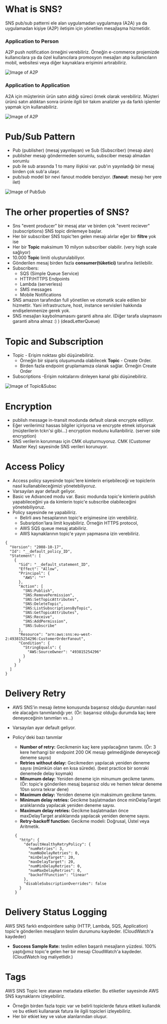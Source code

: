 # What is SNS?
SNS pub/sub patterni ele alan uygulamadan uygulamaya (A2A) ya da uygulamadan kişiye (A2P) iletişim için yönetilen mesajlaşma hizmetidir.

### Application to Person
A2P push notification örneğini verebiliriz. Örneğin e-commerce projemizde kullanıcılara ya da özel kullanıcılara promosyon mesajları atıp kullanıcıların mobil, websitesi veya diğer kaynaklara erişimini artırabiliriz.

![Image of A2P](https://github.com/mrtkmynsndev/SNSPOC/blob/main/images/sns_3.png)

### Application to Application
A2A için müşterinin ürün satın aldığı süreci örnek olarak verebiliriz. Müşteri ürünü satın aldıktan sonra ürünle ilgili bir takım analizler ya da farklı işlemler yapmak için kullanabiliriz. 

![Image of A2P](https://github.com/mrtkmynsndev/SNSPOC/blob/main/images/sns_a2a.png)

# Pub/Sub Pattern 
* Pub (publisher) (mesaj yayınlayan) ve Sub (Subscriber) (mesajı alan)
* publisher mesajı göndermeden sorumlu, subsciber mesajı almadan sorumlu
* pub ile sub arasında 1 to many ilişkisi var. pub'ın yayınladığı bir mesaj birden çok sub'a ulaşır.
* pub/sub model bir nevi fanout modele benziyor. (**fanout**: mesajı her yere ilet)

![Image of PubSub](https://github.com/mrtkmynsndev/SNSPOC/blob/main/images/sns_1.png)

# The orher properties of SNS?
* Sns "event producer" bir mesaj atar ve birden çok "event reciever" (subscriptions) SNS topic dinlemeye başlar.
* Her bir subscriber SNS topic'ten gelen mesajı alırlar eğer bir **filtre** yok ise 
* Her bir **Topic** maksimum 10 milyon subscriber olabilir. (very high scale sağlıyor)
* 10.000 **Topic** limiti oluşturulabiliyor.
* Gönderilen mesaj birden fazla **consumer(tüketici)** tarafına iletilebilir. 
* Subscribers:
  * SQS (Simple Queue Service)
  * HTTP/HTTPS Endpoints
  * Lambda (serverless)
  * SMS messages
  * Mobile Notifications
* SNS amazon tarafından full yönetilen ve otomatik scale edilen bir hizmettir. Yani infrastructure, host, instance servisleri hakkında endişelenmenize gerek yok.
* SNS mesajları kaybolmamasını garanti altına alır. (Diğer tarafa ulaşmasını garanti altına almaz :) ) (deadLetterQueue)


# Topic and Subscription
* Topic - Erişim noktası gibi düşünebiliriz. 
  * Örneğin bir sipariş oluşumunda olabilecek **Topic** - Create Order.
  * Birden fazla endpoint gruplamamıza olanak sağlar. Örneğin Create Order 
* Subscriptions -Erişim noktalarını dinleyen kanal gibi düşünebiliriz.

![Image of Topic&Subsc](https://github.com/mrtkmynsndev/SNSPOC/blob/main/images/sns_2.png)


# Encryption
* publish message in-transit modunda default olarak encrypte ediliyor.
* Eğer verilerimiz hassas bilgiler içiriyorsa ve encrypte etmek istiyorsak (müşterilerin tckn'si gibi...) encryption modunu kullanbiliriz. (server side encryption)
* SNS verilerin korunması için CMK oluşturmuyoruz. CMK (Customer Master Key) sayesinde SNS verileri korunuyor. 

# Access Policy
* Access policy sayesinde topic'lere kimlerin erişebileceği ve topiclerin nasıl kullanabileceğimizi yönetebiliyoruz.
* Varsayılan ayar default geliyor.
* Basic ve Advanced modu var. Basic modunda topic'e kimlerin publish yapabileceğini ya da kimlerin topic'e subscribe olabileceğini yönetebiliyoruz.
* Policy sayesinde ne yapabiliriz.
  * Belirli aws hesaplarının topic'e erişimesine izin verebiliriz.
  * Subsription'lara limit koyabiliriz. Örneğin HTTPS protocol, 
  * AWS SQS queue mesaj atabiliriz.
  * AWS kaynaklarının topic'e yayın yapmasına izin verebiliriz.
```
{
  "Version": "2008-10-17",
  "Id": "__default_policy_ID",
  "Statement": [
    {
      "Sid": "__default_statement_ID",
      "Effect": "Allow",
      "Principal": {
        "AWS": "*"
      },
      "Action": [
        "SNS:Publish",
        "SNS:RemovePermission",
        "SNS:SetTopicAttributes",
        "SNS:DeleteTopic",
        "SNS:ListSubscriptionsByTopic",
        "SNS:GetTopicAttributes",
        "SNS:Receive",
        "SNS:AddPermission",
        "SNS:Subscribe"
      ],
      "Resource": "arn:aws:sns:eu-west-2:493815254296:CustomerOrderFanout",
      "Condition": {
        "StringEquals": {
          "AWS:SourceOwner": "493815254296"
        }
      }
    }
  ]
}
 ```

# Delivery Retry
* AWS SNS'in mesajı iletme konusunda başarısız olduğu durumları nasıl ele alacağını tanımlandığı yer. (Ör: başarısız olduğu durumda kaç kere deneyeceğinin tanımları vs...)
* Varsayılan ayar default geliyor.
* Policy'deki bazı tanımlar
  * **Number of retry:** Gecikmenin kaç kere yapılacağının tanımı. (Ör: 3 kere herhangi bir endpoint 200 OK mesajı gelmediğinde deneyeceği deneme sayısı)
  * **Retries without delay:** Gecikmeden yapılacak yeniden deneme sayısı (mümkün olan en kısa sürede). (best practice bir sonraki denemede delay koymak)
  * **Minumum delay:** Yeniden deneme için minumum gecikme tanımı.(Ör: topic'e gönderilen mesaj başarısız oldu ve hemen tekrar deneme 10sn sonra tekrar dene)
  * **Maximum delay:**  Yeniden deneme için maksimum gecikme tanımı.
  * **Minimum delay retries:**  Gecikme başlatmadan önce minDelayTarget aralıklarında yapılacak yeniden deneme sayısı.
  * **Maximum delay retries:**  Gecikme başlatmadan önce maxDelayTarget aralıklarında yapılacak yeniden deneme sayısı.
  * **Retry-backoff function:** Gecikme modeli: Doğrusal, Üstel veya Aritmetik.

  ```
   {
     "http": {
       "defaultHealthyRetryPolicy": {
         "numRetries": 3,
         "numNoDelayRetries": 0,
         "minDelayTarget": 20,
         "maxDelayTarget": 20,
         "numMinDelayRetries": 0,
         "numMaxDelayRetries": 0,
         "backoffFunction": "linear"
       },
       "disableSubscriptionOverrides": false
     }
   }
   ```

# Delivery Status Logging
AWS SNS farklı endpointlere sahip (HTTP, Lambda, SQS, Application)  topic'e gönderilen mesajların teslim durumunu kaydeder. (CloudWatch'a kaydeder)
* **Success Sample Rate:** teslim edilen başarılı mesajların yüzdesi. 100% yaptığımız topic'e gelen her bir mesajı CloudWatch'a kaydeder. (CloudWatch log maliyetlidir.)

# Tags
AWS SNS Topic lere atanan metadata etiketler. Bu etiketler sayesinde AWS SNS kaynaklarını izleyebiliriz.
* Örneğin birden fazla topic var ve belirli topiclerde fatura etiketi kullandık ve bu etiketi kullanarak fatura ile ilgili topicleri izleyebiliriz.
* Her bir etkiet key ve value alanlarından oluşur.
